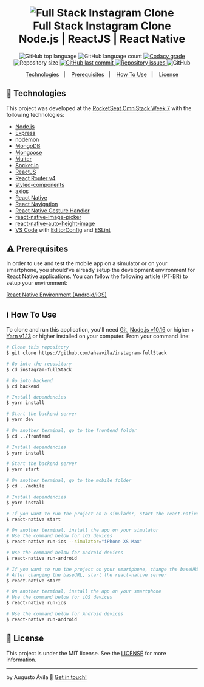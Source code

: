 <h1 align="center">
    <img alt="Full Stack Instagram Clone" src="https://res.cloudinary.com/lukemorales/image/upload/v1562202893/readme_logos/instagram_fullstack_aftphr.png" />
    <br>
    Full Stack Instagram Clone <br />
    Node.js | ReactJS | React Native
</h1>

<h4 align="center">
  
</h4>
<p align="center">
  <img alt="GitHub top language" src="https://img.shields.io/badge/Javascript-73.0%25-blue">
  
  <img alt="GitHub language count" src="https://img.shields.io/github/languages/count/lukemorales/instagram-fullStack.svg">
  
  <a href="https://www.codacy.com/app/lukemorales/instagram-fullStack?utm_source=github.com&amp;utm_medium=referral&amp;utm_content=lukemorales/instagram-fullStack&amp;utm_campaign=Badge_Grade">
    <img alt="Codacy grade" src="https://img.shields.io/codacy/grade/4f87fc059ec846118f2ef2950200b13a.svg">
  </a>
  
  <img alt="Repository size" src="https://img.shields.io/github/repo-size/lukemorales/instagram-fullStack.svg">
  <a href="https://github.com/lukemorales/instagram-fullStack/commits/master">
    <img alt="GitHub last commit" src="https://img.shields.io/github/last-commit/lukemorales/instagram-fullStack.svg">
  </a>
  
  <a href="https://github.com/lukemorales/instagram-fullStack/issues">
    <img alt="Repository issues" src="https://img.shields.io/github/issues/lukemorales/instagram-fullStack.svg">
  </a>
  
  <img alt="GitHub" src="https://img.shields.io/github/license/lukemorales/instagram-fullStack.svg"> 
  
</p>

<p align="center">
  <a href="#rocket-technologies">Technologies</a>&nbsp;&nbsp;&nbsp;|&nbsp;&nbsp;&nbsp;
  <a href="#warning-prerequisites">Prerequisites</a>&nbsp;&nbsp;&nbsp;|&nbsp;&nbsp;&nbsp;
  <a href="#information_source-how-to-use">How To Use</a>&nbsp;&nbsp;&nbsp;|&nbsp;&nbsp;&nbsp;
  <a href="#memo-license">License</a>
</p>

## :rocket: Technologies

This project was developed at the [RocketSeat OmniStack Week 7](https://rocketseat.com.br) with the following technologies:

-  [Node.js][nodejs]
-  [Express](https://expressjs.com/)
-  [nodemon](https://github.com/remy/nodemon)
-  [MongoDB](https://mongodb.com)
-  [Mongoose](https://mongoosejs.com/)
-  [Multer](https://github.com/expressjs/multer)
-  [Socket.io](https://socket.io/)
-  [ReactJS](https://reactjs.org/)
-  [React Router v4](https://github.com/ReactTraining/react-router)
-  [styled-components](https://www.styled-components.com/)
-  [axios](https://github.com/axios/axios)
-  [React Native](http://facebook.github.io/react-native/)
-  [React Navigation](https://reactnavigation.org/)
-  [React Native Gesture Handler](https://kmagiera.github.io/react-native-gesture-handler/)
-  [react-native-image-picker](https://github.com/react-native-community/react-native-image-picker)
-  [react-native-auto-height-image](https://github.om/vivaxy/react-native-auto-height-image)
-  [VS Code][vc] with [EditorConfig][vceditconfig] and [ESLint][vceslint]

## :warning: Prerequisites

In order to use and test the mobile app on a simulator or on your smartphone, you should've already setup the development environment for React Native applications. You can follow the following article (PT-BR) to setup your environment:

[React Native Environment (Android/iOS)](https://docs.rocketseat.dev/ambiente-react-native/introducao)
  
## :information_source: How To Use

To clone and run this application, you'll need [Git](https://git-scm.com), [Node.js v10.16][nodejs] or higher + [Yarn v1.13][yarn] or higher installed on your computer. From your command line:

```bash
# Clone this repository
$ git clone https://github.com/ahaavila/instagram-fullStack

# Go into the repository
$ cd instagram-fullStack

# Go into backend
$ cd backend

# Install dependencies
$ yarn install

# Start the backend server
$ yarn dev

# On another terminal, go to the frontend folder
$ cd ../frontend

# Install dependencies
$ yarn install

# Start the backend server
$ yarn start

# On another terminal, go to the mobile folder
$ cd ../mobile

# Install dependencies
$ yarn install

# If you want to run the project on a simulador, start the react-native server as it is
$ react-native start

# On another terminal, install the app on your simulator
# Use the command below for iOS devices
$ react-native run-ios --simulator="iPhone XS Max"

# Use the command below for Android devices
$ react-native run-android

# If you want to run the project on your smartphone, change the baseURL on src/services/api.js to your machine's ethernet adapter IP. Use the ethernet adapter IP if you're on a cable connection or the WiFi adapter IP if you're on a wireless conecction.
# After changing the baseURL, start the react-native server
$ react-native start

# On another terminal, install the app on your smartphone
# Use the command below for iOS devices
$ react-native run-ios

# Use the command below for Android devices
$ react-native run-android
```

## :memo: License
This project is under the MIT license. See the [LICENSE](https://github.com/ahaavila/instagram-fullStack/blob/master/LICENSE) for more information.

---

by Augusto Ávila :wave: [Get in touch!](https://www.linkedin.com/in/ahaavila/)

[nodejs]: https://nodejs.org/
[yarn]: https://yarnpkg.com/
[vc]: https://code.visualstudio.com/
[vceditconfig]: https://marketplace.visualstudio.com/items?itemName=EditorConfig.EditorConfig
[vceslint]: https://marketplace.visualstudio.com/items?itemName=dbaeumer.vscode-eslint
